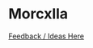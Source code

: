 # Morcxlla

[Feedback / Ideas Here](https://github.com/morcxlla/morcxlla/issues/new?title=Feedback%20for%20%22README%22)
<!-- Nothing Here -->
